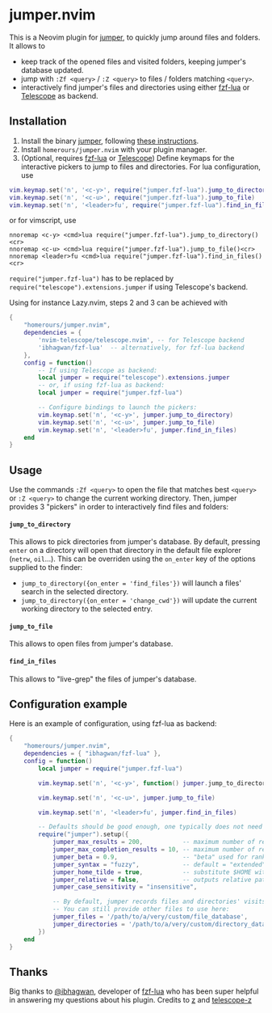 # jumper.nvim

This is a Neovim plugin for [jumper](https://github.com/homerours/jumper), to quickly jump around files and folders. It allows to
- keep track of the opened files and visited folders, keeping jumper's database updated.
- jump with `:Zf <query>` / `:Z <query>` to files / folders matching `<query>`.
- interactively find jumper's files and directories using either [fzf-lua](https://github.com/ibhagwan/fzf-lua) or [Telescope](https://github.com/nvim-telescope/telescope.nvim) as backend.

## Installation

1. Install the binary [jumper](https://github.com/homerours/jumper), following [these instructions](https://github.com/homerours/jumper?tab=readme-ov-file#installation).
2. Install `homerours/jumper.nvim` with your plugin manager.
3. (Optional, requires [fzf-lua](https://github.com/ibhagwan/fzf-lua) or [Telescope](https://github.com/nvim-telescope/telescope.nvim)) Define keymaps for the interactive pickers to jump to files and directories. For lua configuration, use
```lua
vim.keymap.set('n', '<c-y>', require("jumper.fzf-lua").jump_to_directory)
vim.keymap.set('n', '<c-u>', require("jumper.fzf-lua").jump_to_file)
vim.keymap.set('n', '<leader>fu', require("jumper.fzf-lua").find_in_files)
```
or for vimscript, use
```vim
nnoremap <c-y> <cmd>lua require("jumper.fzf-lua").jump_to_directory()<cr>
nnoremap <c-u> <cmd>lua require("jumper.fzf-lua").jump_to_file()<cr>
nnoremap <leader>fu <cmd>lua require("jumper.fzf-lua").find_in_files()<cr>
```
`require("jumper.fzf-lua")` has to be replaced by `require("telescope").extensions.jumper` if using Telescope's backend.


Using for instance Lazy.nvim, steps 2 and 3 can be achieved with
```lua
{
    "homerours/jumper.nvim",
    dependencies = { 
        'nvim-telescope/telescope.nvim', -- for Telescope backend
        'ibhagwan/fzf-lua'  -- alternatively, for fzf-lua backend
    }, 
    config = function()
        -- If using Telescope as backend:
        local jumper = require("telescope").extensions.jumper
        -- or, if using fzf-lua as backend:
        local jumper = require("jumper.fzf-lua")

        -- Configure bindings to launch the pickers:
        vim.keymap.set('n', '<c-y>', jumper.jump_to_directory)
        vim.keymap.set('n', '<c-u>', jumper.jump_to_file)
        vim.keymap.set('n', '<leader>fu', jumper.find_in_files)
    end
}
```

## Usage

Use the commands `:Zf <query>` to open the file that matches best `<query>` or `:Z <query>` to change the current working directory.
Then, jumper provides 3 "pickers" in order to interactively find files and folders:

#### `jump_to_directory`

This allows to pick directories from jumper's database. By default, pressing `enter` on a directory will open that directory in the default file explorer (`netrw`, `oil`...). This can be overriden using the `on_enter` key of the options supplied to the finder:
- `jump_to_directory({on_enter = 'find_files'})` will launch a files' search in the selected directory.
- `jump_to_directory({on_enter = 'change_cwd'})` will update the current working directory to the selected entry.

#### `jump_to_file`

This allows to open files from jumper's database.

#### `find_in_files`

This allows to "live-grep" the files of jumper's database.

## Configuration example

Here is an example of configuration, using fzf-lua as backend:
```lua
{
    "homerours/jumper.nvim",
    dependencies = { "ibhagwan/fzf-lua" },
    config = function()
        local jumper = require("jumper.fzf-lua")

        vim.keymap.set('n', '<c-y>', function() jumper.jump_to_directory({ on_enter = 'find_files'}) end)

        vim.keymap.set('n', '<c-u>', jumper.jump_to_file)

        vim.keymap.set('n', '<leader>fu', jumper.find_in_files)

        -- Defaults should be good enough, one typically does not need the following:
        require("jumper").setup({
            jumper_max_results = 200,           -- maximum number of results to show in Telescope. Default: 300
            jumper_max_completion_results = 10, -- maximum number of results to show when completing :Z and :Zf commands. Default: 12
            jumper_beta = 0.9,                  -- "beta" used for ranking (default: 1.0)
            jumper_syntax = "fuzzy",            -- default = "extended"
            jumper_home_tilde = true,           -- substitute $HOME with ~/ in the results (default: true)
            jumper_relative = false,            -- outputs relative pathes (default: false)
            jumper_case_sensitivity = "insensitive", 

            -- By default, jumper records files and directories' visits in the files $__JUMPER_FILES and $__JUMPER_FOLDERS (which are ~/.jfiles and ~/.jfolders by default)
            -- You can still provide other files to use here:
            jumper_files = '/path/to/a/very/custom/file_database',
            jumper_directories = '/path/to/a/very/custom/directory_database',
        })
    end
}
```

## Thanks
Big thanks to [@ibhagwan](https://github.com/ibhagwan), developer of [fzf-lua](https://github.com/ibhagwan/fzf-lua) who has been super helpful in answering my questions about his plugin.
Credits to [z](https://github.com/rupa/z) and [telescope-z](https://github.com/nvim-telescope/telescope-z.nvim)
